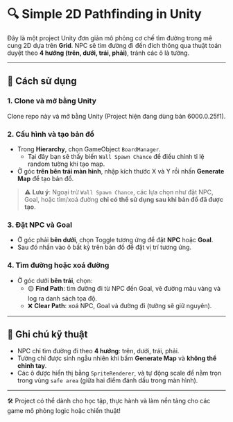# 🔍 Simple 2D Pathfinding in Unity

Đây là một project Unity đơn giản mô phỏng cơ chế tìm đường trong mê cung 2D dựa trên **Grid**. NPC sẽ tìm đường đi đến đích thông qua thuật toán duyệt theo **4 hướng (trên, dưới, trái, phải)**, tránh các ô là tường.

---

## 🚀 Cách sử dụng

### 1. Clone và mở bằng Unity
Clone repo này và mở bằng Unity (Project hiện đang dùng bản 6000.0.25f1).

### 2. Cấu hình và tạo bản đồ
- Trong **Hierarchy**, chọn GameObject `BoardManager`.
  - Tại đây bạn sẽ thấy biến `Wall Spawn Chance` để điều chỉnh tỉ lệ random tường khi tạo map.
- Ở góc **trên bên trái màn hình**, nhập kích thước X và Y rồi nhấn **Generate Map** để tạo bản đồ.

> ⚠️ **Lưu ý**: Ngoại trừ `Wall Spawn Chance`, các lựa chọn như đặt NPC, Goal, hoặc tìm/xoá đường **chỉ có thể sử dụng sau khi bản đồ đã được tạo**.

### 3. Đặt NPC và Goal
- Ở góc phải **bên dưới**, chọn Toggle tương ứng để đặt **NPC** hoặc **Goal**.
- Sau đó nhấn vào ô bất kỳ trên bản đồ để đặt vị trí tương ứng.

### 4. Tìm đường hoặc xoá đường
- Ở góc dưới **bên trái**, chọn:
  - 🟡 **Find Path**: tìm đường đi từ NPC đến Goal, vẽ đường màu vàng và log ra danh sách tọa độ.
  - ❌ **Clear Path**: xoá NPC, Goal và đường đi (tường sẽ giữ nguyên).

---

## 📌 Ghi chú kỹ thuật

- NPC chỉ tìm đường đi theo **4 hướng**: trên, dưới, trái, phải.
- Tường chỉ được sinh ngẫu nhiên khi bấm **Generate Map** và **không thể chỉnh tay**.
- Các ô được hiển thị bằng `SpriteRenderer`, và tự động scale để nằm trọn trong vùng `safe area` (giữa hai điểm đánh dấu trong màn hình).

---

🛠️ Project có thể dành cho học tập, thực hành và làm nền tảng cho các game mô phỏng logic hoặc chiến thuật!
